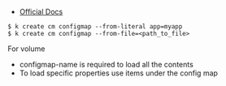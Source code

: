 * [Official Docs](https://kubernetes.io/docs/concepts/configuration/configmap/)

```shell
$ k create cm configmap --from-literal app=myapp
$ k create cm configmap --from-file=<path_to_file>
```

For volume
- configmap-name is required to load all the contents
- To load specific properties use items under the config map